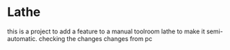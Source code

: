 # Lathe
this is a project to add a feature to a manual toolroom lathe to make it semi-automatic.
checking the changes
changes from pc
